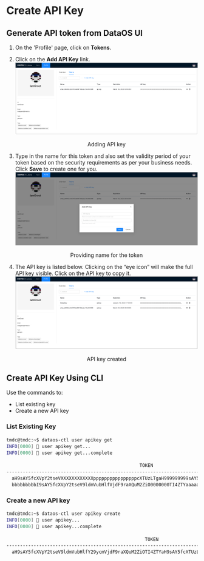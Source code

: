 # Create API Key
## Generate API token from DataOS UI

1.  On the 'Profile' page, click on **Tokens**.

2. Click on the **Add API Key** link.
   ![integration-dataos-token-apikey.png](token_apikey.png)
   <figcaption align = "center"> Adding API key</figcaption>

3. Type in the name for this token and also set the validity period of your token based on the security requirements as per your business needs. Click **Save** to create one for you.
   ![integration-add-key.png](add_key.png)
   <figcaption align = "center">Providing name for the token </figcaption>

4. The API key is listed below. Clicking on the “eye icon” will make the full API key visible. Click on the API key to copy it.
   ![integration-key-created.png](key_created.png)
   <figcaption align = "center"> API key created</figcaption>
 

## Create API Key Using CLI

Use the commands to:

- List existing key
- Create a new API key

### **List Existing Key**

```bash
tmdc@tmdc:~$ dataos-ctl user apikey get
INFO[0000] 🔑 user apikey get...                         
INFO[0000] 🔑 user apikey get...complete                 

                                                 TOKEN                                                 |  TYPE  |      EXPIRATION      |                  NAME                   
-------------------------------------------------------------------------------------------------------|--------|----------------------|-----------------------------------------
  aH9sAY5fcXVpY2tseVXXXXXXXXXXXXppppppppppppppppcXTUzLTgaH999999999sAY5fcXaH9ssssssssssAY5fcX0| apikey | 2023-08-10T23:00:00Z | token_ad9baade458c5c6f3  
  bbbbbbbbbI9sAY5fcXVpY2tseV9ldmVubHlfVjdF9raXQuM2ZiO0000000TI4ZTYaaaaaaaH9sAY5fcXTUzLTgaH9sAY5fcX5fcX0| apikey | 2023-06-19T08:00:00Z | token_bc6hggaa435v8b5f3
```

### **Create a new API key**

```bash
tmdc@tmdc:~$ dataos-ctl user apikey create
INFO[0000] 🔑 user apikey...                             
INFO[0000] 🔑 user apikey...complete                     

                                                   TOKEN                                                   |  TYPE  |      EXPIRATION      |                  NAME                    
-----------------------------------------------------------------------------------------------------------|--------|----------------------|------------------------------------------
  aH9sAY5fcXVpY2tseV9ldmVubHlfY29ycmVjdF9raXQuM2ZiOTI4ZTYaH9sAY5fcXTUzLTgaH9sAY5fcXaH9sAY5fcX0 | apikey | 2022-06-22T12:00:00Z | token_bc6hggaa435v8b5f3
```